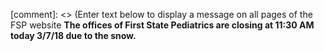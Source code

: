 [comment]: <> (Enter text below to display a message on all pages of the FSP website
**The offices of First State Pediatrics are closing at 11:30 AM today 3/7/18 due to the snow.**


